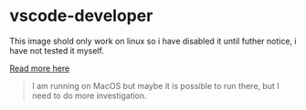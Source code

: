 # vscode-developer

This image shold only work on linux so i have disabled it until futher notice, i have not tested it myself.

[Read more here](https://daksh-jain00.medium.com/running-gui-app-vscode-in-a-docker-container-9162a8822c63)

> I am running on MacOS but maybe it is possible to run there, but I need to do more investigation.
